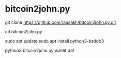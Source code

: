 # bitcoin2john.py

git clone https://github.com/raasakh/bitcoin2john.py.git

cd bitcoin2john.py

sudo apt update
sudo apt install python3-bsddb3

python3 bitcoin2john.py wallet.dat
